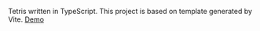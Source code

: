 Tetris written in TypeScript.
This project is based on template generated by Vite.
[Demo](https://cozy-gnome-c9331a.netlify.app)
